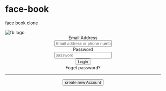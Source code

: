 # face-book
face book clone
<!DOCTYPE html>
<html lang="en">
<head>
    <meta charset="UTF-8">
    <meta http-equiv="X-UA-Compatible" content="IE=edge">
    <meta name="viewport" content="width=device-width, initial-scale=1.0">
    <title>Facebook page</title>
    <link rel="stylesheet" href="style.css">
</head>
<body>
    <img src="./fb.jpg" alt="fb logo">
    <center>
    <div class="container">
        <label for="">Email Address</label><br>
       <input type="text" class="name" placeholder="Email address or phone number"/>
       <br/>
       <label for="">Password</label><br>
       <input type="password" class="password" placeholder="password"/>
       <br/>
       <button class="login">Login</button>
       <br/>
       <a>Foget password?</a>
       <hr/>
       <button class="cna">create new Account</button>
    </div>
</center>
</body>
</html>
